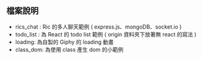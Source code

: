 檔案說明
------
* rics_chat : Ric 的多人聊天範例  ( express.js、mongoDB、socket.io )
* todo_list : 為 React 的 todo list 範例 ( origin 資料夾下放著無 react 的寫法 )
* loading: 為自製的 Giphy 的 loading 動畫
* class_dom: 為使用 class 產生 dom 的小範例
